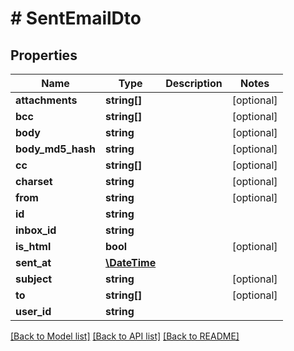 # # SentEmailDto

## Properties

Name | Type | Description | Notes
------------ | ------------- | ------------- | -------------
**attachments** | **string[]** |  | [optional] 
**bcc** | **string[]** |  | [optional] 
**body** | **string** |  | [optional] 
**body_md5_hash** | **string** |  | [optional] 
**cc** | **string[]** |  | [optional] 
**charset** | **string** |  | [optional] 
**from** | **string** |  | [optional] 
**id** | **string** |  | 
**inbox_id** | **string** |  | 
**is_html** | **bool** |  | [optional] 
**sent_at** | [**\DateTime**](\DateTime.md) |  | 
**subject** | **string** |  | [optional] 
**to** | **string[]** |  | [optional] 
**user_id** | **string** |  | 

[[Back to Model list]](../../README.md#documentation-for-models) [[Back to API list]](../../README.md#documentation-for-api-endpoints) [[Back to README]](../../README.md)


